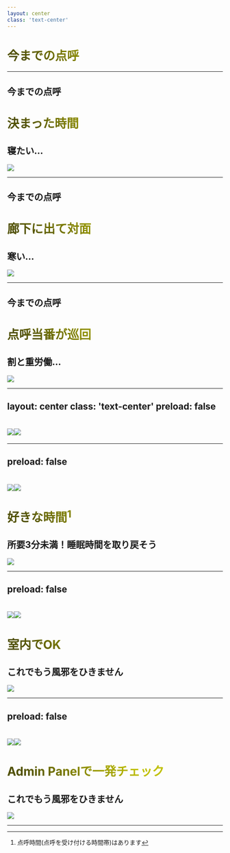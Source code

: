 ```yaml
---
layout: center
class: 'text-center'
---
```


# 今までの点呼

---

<div class="mt-35 text-center pr-100">

## 今までの点呼
# 決まった時間

<div class="h-4"/>

## 寝たい...

</div>

<img class="absolute right-10 top-10 h-115" src="https://media.discordapp.net/attachments/719199923782025257/1052934198962434078/IMG_8901.JPG?width=461&height=615">

---

<div class="mt-35 text-center pr-100">

## 今までの点呼
# 廊下に出て対面

<div class="h-4"/>

## 寒い...

<img class="absolute right-10 top-10 h-115"  src="https://media.discordapp.net/attachments/719199923782025257/1052934192733892628/IMG_8891.JPG?width=461&height=615">

</div>

---


<div class="mt-35 text-center pr-100">

## 今までの点呼
# 点呼当番が巡回
<div class="h-4"/>

## 割と重労働...

<img class="absolute right-10 top-10 h-115" src="https://media.discordapp.net/attachments/719199923782025257/1052935350290501683/IMG_8907.JPG?width=461&height=615">

</div>


---
layout: center
class: 'text-center'
preload: false
---


<div v-motion
  :initial="{ x: -80 }"
  :enter="{ x: 0 }">

<h1 class="flex"><img src="https://cdn.discordapp.com/attachments/1038262445560565824/1050994403256303696/tenten_icon.png" class="h-40"><img src="https://media.discordapp.net/attachments/1038262445560565824/1050994403633807360/tenten_logo.png?width=720&height=268" class="h-40"></h1>
</div>

---
preload: false
---

<div v-motion
  :initial="{ x: -80 }"
  :enter="{ x: 0 }">

<div class="mt-35 text-center pr-100">

<h1 class="flex mr-auto absolute left-45"><img src="https://cdn.discordapp.com/attachments/1038262445560565824/1050994403256303696/tenten_icon.png" class="h-8"><img src="https://media.discordapp.net/attachments/1038262445560565824/1050994403633807360/tenten_logo.png?width=720&height=268" class="h-8"></h1>

<div class="h-12" />

# 好きな時間[^1]

<div class="h-4"/>

## **所要3分未満**！睡眠時間を取り戻そう

<div class="h-30"/>


</div>
</div>

[^1]: 点呼時間(点呼を受け付ける時間帯)はあります

<style>
h1 {
  background-color: #2B90B6;
  background-image: linear-gradient(45deg, #505000 10%, #C0C000 60%);
  background-size: 100%;
  -webkit-background-clip: text;
  -moz-background-clip: text;
  -webkit-text-fill-color: transparent;
  -moz-text-fill-color: transparent;
}
</style>

<img class="absolute right-10 top-10 h-115" src="https://media.discordapp.net/attachments/719199923782025257/1052933734296453191/IMG_8899.JPG?width=461&height=615">

---
preload: false
---

<div v-motion
  :initial="{ x: -80 }"
  :enter="{ x: 0 }">

<div class="mt-35 text-center pr-100">

<h1 class="flex mr-auto absolute left-45"><img src="https://cdn.discordapp.com/attachments/1038262445560565824/1050994403256303696/tenten_icon.png" class="h-8"><img src="https://media.discordapp.net/attachments/1038262445560565824/1050994403633807360/tenten_logo.png?width=720&height=268" class="h-8"></h1>

<div class="h-12" />

# 室内でOK

<div class="h-4"/>

## これでもう風邪をひきません

</div>
</div>

<style>
h1 {
  background-color: #2B90B6;
  background-image: linear-gradient(45deg, #505000 10%, #C0C000 60%);
  background-size: 100%;
  -webkit-background-clip: text;
  -moz-background-clip: text;
  -webkit-text-fill-color: transparent;
  -moz-text-fill-color: transparent;
}
</style>

<img class="absolute right-10 top-10 h-115" src="https://media.discordapp.net/attachments/719199923782025257/1052934534963941416/IMG_8904.JPG?width=461&height=615">

---
preload: false
---

<div v-motion
  :initial="{ x: -80 }"
  :enter="{ x: 0 }">

<div class="mt-35 text-center pr-100">

<h1 class="flex mr-auto absolute left-45"><img src="https://cdn.discordapp.com/attachments/1038262445560565824/1050994403256303696/tenten_icon.png" class="h-8"><img src="https://media.discordapp.net/attachments/1038262445560565824/1050994403633807360/tenten_logo.png?width=720&height=268" class="h-8"></h1>

<div class="h-12" />

# Admin Panelで一発チェック

<div class="h-4"/>

## これでもう風邪をひきません

</div>
</div>

<style>
h1 {
  background-color: #2B90B6;
  background-image: linear-gradient(45deg, #505000 10%, #C0C000 60%);
  background-size: 100%;
  -webkit-background-clip: text;
  -moz-background-clip: text;
  -webkit-text-fill-color: transparent;
  -moz-text-fill-color: transparent;
}
</style>

<img class="absolute right-10 top-10 h-115" src="https://media.discordapp.net/attachments/719199923782025257/1052975731661078578/IMG_20221216_004854.jpg?width=460&height=615">

---
